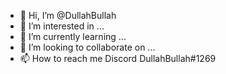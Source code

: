 - 👋 Hi, I’m @DullahBullah
- 👀 I’m interested in ...
- 🌱 I’m currently learning ...
- 💞️ I’m looking to collaborate on ...
- 📫 How to reach me Discord DullahBullah#1269

<!---
DullahBullah/DullahBullah is a ✨ special ✨ repository because its `README.md` (this file) appears on your GitHub profile.
You can click the Preview link to take a look at your changes.
--->
